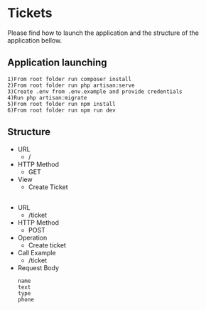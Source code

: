 # Tickets

Please find how to launch the application and the structure of the application bellow.

## Application launching

    1)From root folder run composer install 
	2)From root folder run php artisan:serve  
	3)Create .env from .env.example and provide credentials  
    4)Run php artisan:migrate
    5)From root folder run npm install 
    6)From root folder run npm run dev 

## Structure

- URL  
	- /
- HTTP Method  
	- GET
- View  
	- Create Ticket


##
	
- URL  
	- /ticket
- HTTP Method  
	- POST
- Operation  
	- Create ticket 
- Call Example 
	- /ticket	
- Request Body
    ```
    name 
    text
    type
    phone
## 	   
